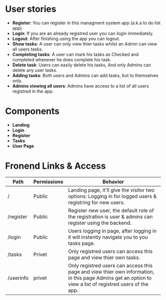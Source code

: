 # User stories

- **Register**: You can register in this managment system app (a.k.a to do list app).
- **Login**: If you are an already registred user you can login immediately.
- **Logout**: After finishing using the app you can logout.
- **Show tasks**: A user can only view thier tasks whilst an Admin can view all users tasks.
- **Completing tasks**: A user can mark his tasks as Checked and completed whenever he does complete his task.
- **Delete task**: Users can easily delete his tasks, And only Admins can delete any user tasks.
- **Adding tasks**: Both users and Admins can add tasks, but to themselves only.
- **Admins viewing all users**: Admins have access to a list of all users registred in the app.

# Components

- **Landing**
- **Login**
- **Register**
- **Tasks**
- **User Page**

# Fronend Links & Access

| Path      | Permissions | Behavior                                                                                                                                                  |
| --------- | ----------- | --------------------------------------------------------------------------------------------------------------------------------------------------------- |
| /         | Public      | Landing page, it'll give the visitor two options: Logging in for logged users & registring for new users.                                                 |
| /register | Public      | Register new user, the default role of the registration is user & admins can register using the backend.                                                  |
| /login    | Public      | Users logging in page, after logging in it will instently navigate you to you tasks page.                                                                 |
| /tasks    | Privet      | Only registred users can access this page and view thier own tasks.                                                                                       |
| /userinfo | privet      | Only registred users can access this page and view thier own information, in this page Admins get an option to view a list of registred users of the app. |
